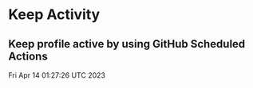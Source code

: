 # Keep Activity 
Keep profile active by using GitHub Scheduled Actions
--- 
Fri Apr 14 01:27:26 UTC 2023